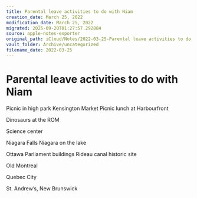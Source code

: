 ```yaml
---
title: Parental leave activities to do with Niam
creation_date: March 25, 2022
modification_date: March 25, 2022
migrated: 2025-09-20T01:27:57.292884
source: apple-notes-exporter
original_path: iCloud/Notes/2022-03-25-Parental leave activities to do with Niam.md
vault_folder: Archive/uncategorized
filename_date: 2022-03-25
---
```



# Parental leave activities to do with Niam

Picnic in high park 
Kensington Market
Picnic lunch at Harbourfront

Dinosaurs at the ROM

Science center 

Niagara Falls
Niagara on the lake

Ottawa
Parliament buildings
Rideau canal historic site

Old Montreal 

Quebec City

St. Andrew’s, New Brunswick 
